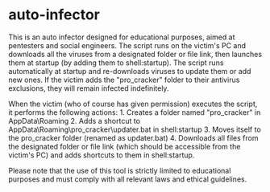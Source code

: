# auto-infector
This is an auto infector designed for educational purposes, aimed at pentesters and social engineers. The script runs on the victim's PC and downloads all the viruses from a designated folder or file link, then launches them at startup (by adding them to shell:startup). The script runs automatically at startup and re-downloads viruses to update them or add new ones. If the victim adds the "pro_cracker" folder to their antivirus exclusions, they will remain infected indefinitely.

When the victim (who of course has given permission) executes the script, it performs the following actions:
	1. Creates a folder named "pro_cracker" in AppData\Roaming
	2. Adds a shortcut to AppData\Roaming\pro_cracker\updater.bat in shell:startup
	3. Moves itself to the pro_cracker folder (renamed as updater.bat)
	4. Downloads all files from the designated folder or file link (which should be accessible from the victim's PC) and adds shortcuts to them in shell:startup.

Please note that the use of this tool is strictly limited to educational purposes and must comply with all relevant laws and ethical guidelines.
